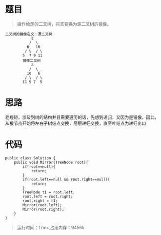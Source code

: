 # 题目
>操作给定的二叉树，将其变换为源二叉树的镜像。
```
二叉树的镜像定义：源二叉树 
    	    8
    	   /  \
    	  6   10
    	 / \  / \
    	5  7 9 11
    	镜像二叉树
    	    8
    	   /  \
    	  10   6
    	 / \  / \
    	11 9 7  5
```
# 思路
老规矩，涉及到树的结构并且需要遍历的话，先想到递归，又因为是镜像，因此，从根节点开始将左右子树结点交换，层层递归交换，直至叶结点为递归出口

# 代码
```
public class Solution {
    public void Mirror(TreeNode root){
        if(root==null){
            return;
        }
        if(root.left==null && root.right==null){
            return;
        }
        TreeNode t1 = root.left;
        root.left = root.right;
        root.right = t1;
        Mirror(root.left);
        Mirror(root.right);
    }
}
```
>运行时间：17ms,占用内存：9456k
